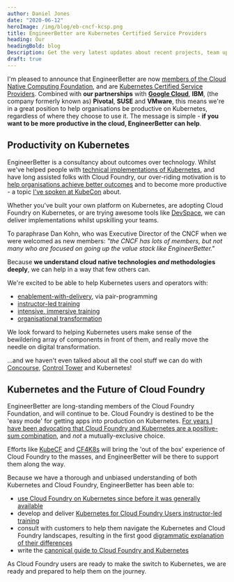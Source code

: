 ```yaml
---
author: Daniel Jones
date: "2020-06-12"
heroImage: /img/blog/eb-cncf-kcsp.png
title: EngineerBetter are Kubernetes Certified Service Providers
heading: Our
headingBold: blog
Description: Get the very latest updates about recent projects, team updates, thoughts and industry news from our team of EngineerBetter experts.
draft: true
---
```


I'm pleased to announce that EngineerBetter are now [members of the Cloud Native Computing Foundation](https://www.cncf.io/about/members/), and are [Kubernetes Certified Service Providers](https://kubernetes.io/partners/#kcsp). Combined with **our partnerships** with **[Google Cloud](https://cloud.withgoogle.com/partners?search=engineerbetter)**, **IBM**, (the company formerly known as) **Pivotal**, **SUSE** and **VMware**, this means we're in a great position to help organisations be productive on Kubernetes, regardless of where they choose to use it. The message is simple - **if you want to be more productive in the cloud, EngineerBetter can help**.

## Productivity on Kubernetes

EngineerBetter is a consultancy about outcomes over technology. Whilst we've helped people with [technical implementations of Kubernetes](/blog/continuous-infrastructure-google-cloud/), and have long assisted folks with Cloud Foundry, our over-riding motivation is to [help organisations achieve better outcomes](/blog/debugging-your-development-process) and to become more productive - a topic [I've spoken at KubeCon](https://kccna18.sched.com/event/GrT5/continuous-delivery-on-platforms-is-better-for-your-brain-and-business-daniel-jones-engineerbetter-ltd) about.

Whether you've built your own platform on Kubernetes, are adopting Cloud Foundry on Kubernetes, or are trying awesome tools like [DevSpace](https://devspace.sh/), we can deliver implementations whilst upskilling your teams.

To paraphrase Dan Kohn, who was Executive Director of the CNCF when we were welcomed as new members: _"the CNCF has lots of members, but not many who are focused on going up the value stack like EngineerBetter."_

Because **we understand cloud native technologies _and_ methodologies deeply**, we can help in a way that few others can.

We're excited to be able to help Kubernetes users and operators with:

* [enablement-with-delivery](/our-services/), via pair-programming
* [instructor-led training](/our-services/)
* [intensive, immersive training](/blog/immersive-intensive-training/)
* [organisational transformation](/blog/debugging-your-development-process/)

We look forward to helping Kubernetes users make sense of the bewildering array of components in front of them, and really move the needle on digital transformation.

...and we haven't even talked about all the cool stuff we can do with [Concourse](https://concourse-ci.org/), [Control Tower](https://github.com/EngineerBetter/control-tower) and Kubernetes!

## Kubernetes and the Future of Cloud Foundry

EngineerBetter are long-standing members of the Cloud Foundry Foundation, and will continue to be. Cloud Foundry is destined to be the 'easy mode' for getting apps into production on Kubernetes. [For years I have been advocating that Cloud Foundry and Kubernetes are a positive-sum combination](/blog/cf-kube-positive-sum/), and _not_ a mutually-exclusive choice.

Efforts like [KubeCF](https://www.cloudfoundry.org/kubecf/) and [CF4K8s](https://github.com/cloudfoundry/cf-for-k8s) will bring the 'out of the box' experience of Cloud Foundry to the masses, and EngineerBetter will be there to support them along the way.

Because we have a thorough and unbiased understanding of both Kubernetes and Cloud Foundry, EngineerBetter has been able to:

* [use Cloud Foundry on Kubernetes since before it was generally available](https://github.com/EngineerBetter/kcf)
* develop and deliver [Kubernetes for Cloud Foundry Users instructor-led training](/blog/kubernetes-for-cf-users-course/)
* consult with customers to help them navigate the Kubernetes and Cloud Foundry landscapes, resulting in the first good [digrammatic explanation of their differences](https://github.com/EngineerBetter/k8s-is-not-a-paas)
* write the [canonical guide to Cloud Foundry and Kubernetes](https://tutorials.cloudfoundry.org/cf-and-k8s/docs/)

As Cloud Foundry users are ready to make the switch to Kubernetes, we are ready and prepared to help them on the journey.
